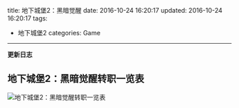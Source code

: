 title: 地下城堡2：黑暗觉醒
date: 2016-10-24 16:20:17
updated: 2016-10-24 16:20:17
tags:
- 地下城堡2
categories: Game
---

**更新日志**

## 地下城堡2：黑暗觉醒转职一览表

![地下城堡2：黑暗觉醒转职一览表](http://7xooko.com1.z0.glb.clouddn.com/2016-10-24-地下城堡2：黑暗觉醒转职一览表.png)




